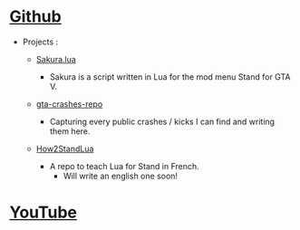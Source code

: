 # [Github](https://github.com/ScriptHost)
   - Projects :
      - [Sakura.lua](https://github.com/ScriptHost/sakura-stand)
        - Sakura is a script written in Lua for the mod menu Stand for GTA V.

      - [gta-crashes-repo](https://github.com/ScriptHost/gta-crashes-repo)
        - Capturing every public crashes / kicks I can find and writing them here.

      - [How2StandLua](https://github.com/ScriptHost/How2StandLua)
        - A repo to teach Lua for Stand in French.
          - Will write an english one soon!

# [YouTube](https://www.youtube.com/@akolpa)
